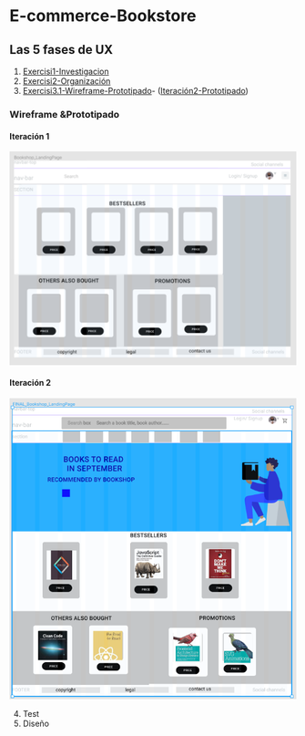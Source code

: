 # E-commerce-Bookstore

## Las 5 fases de UX
1. [Exercisi1-Investigacion](https://github.com/dianavile/E-commerce-Bookstore/blob/master/Exercisi1-EcommerceDiana.pdf)
2. [Exercisi2-Organización](https://github.com/dianavile/E-commerce-Bookstore/blob/master/Exercisi2Ecommerce-Flowchart-Diana.pdf)
3. [Exercisi3.1-Wireframe-Prototipado](https://github.com/dianavile/E-commerce-Bookstore/blob/master/3ExercisiEcommerce-Wireframe.PNG)-
([Iteración2-Prototipado](https://github.com/dianavile/E-commerce-Bookstore/blob/master/E-commerce-Bookstore-Design.PNG))
### Wireframe &Prototipado
#### Iteración 1
![Exercisi3-Wireframe-Prototipado](https://github.com/dianavile/E-commerce-Bookstore/blob/master/3ExercisiEcommerce-Wireframe.PNG)
#### Iteración 2
![Iteración2-Prototipado](https://github.com/dianavile/E-commerce-Bookstore/blob/master/E-commerce-Bookstore-Design.PNG)

4. Test
5. Diseño
